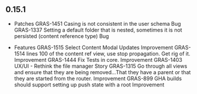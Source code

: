 ## 0.15.1

* Patches
  GRAS-1451 Casing is not consistent in the user schema	Bug
  GRAS-1337 Setting a default folder that is nested, sometimes it is not persisted (content reference type)	Bug

* Features
  GRAS-1515 Select Content Modal Updates	Improvement
  GRAS-1514 lines 100 of the content ref view, use stop propagation. Get rig of it.	Improvement
  GRAS-1444 Fix Tests in core.	Improvement
  GRAS-1403 UX/UI - Rethink the file manager	Story
  GRAS-1315 Go through all views and ensure that they are being removed...That they have a parent or that they are started from the router.	Improvement
  GRAS-899 	GHA builds should support setting up push state with a root	Improvement
